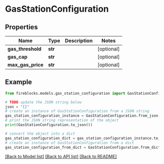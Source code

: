 # GasStationConfiguration


## Properties

Name | Type | Description | Notes
------------ | ------------- | ------------- | -------------
**gas_threshold** | **str** |  | [optional] 
**gas_cap** | **str** |  | [optional] 
**max_gas_price** | **str** |  | [optional] 

## Example

```python
from fireblocks.models.gas_station_configuration import GasStationConfiguration

# TODO update the JSON string below
json = "{}"
# create an instance of GasStationConfiguration from a JSON string
gas_station_configuration_instance = GasStationConfiguration.from_json(json)
# print the JSON string representation of the object
print(GasStationConfiguration.to_json())

# convert the object into a dict
gas_station_configuration_dict = gas_station_configuration_instance.to_dict()
# create an instance of GasStationConfiguration from a dict
gas_station_configuration_from_dict = GasStationConfiguration.from_dict(gas_station_configuration_dict)
```
[[Back to Model list]](../README.md#documentation-for-models) [[Back to API list]](../README.md#documentation-for-api-endpoints) [[Back to README]](../README.md)


